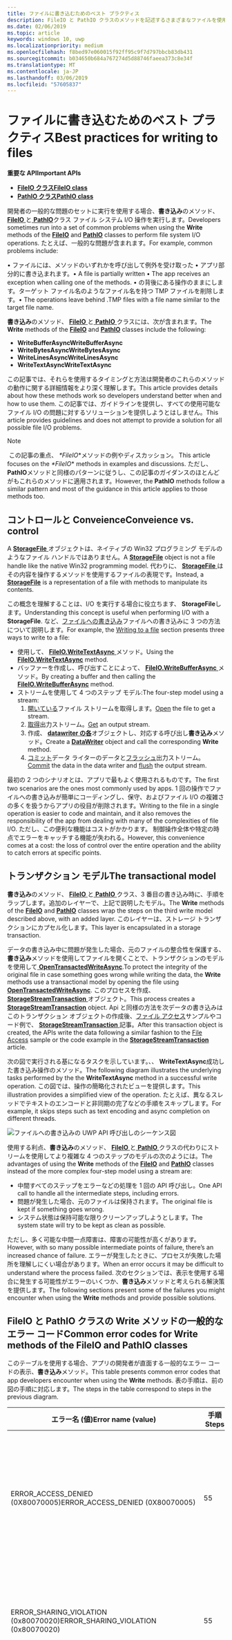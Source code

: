 ```yaml
---
title: ファイルに書き込むためのベスト プラクティス
description: FileIO と PathIO クラスのメソッドを記述するさまざまなファイルを使用するためのベスト プラクティスについて説明します。
ms.date: 02/06/2019
ms.topic: article
keywords: windows 10, uwp
ms.localizationpriority: medium
ms.openlocfilehash: f8bed97e060015f92ff95c9f7d797bbcb83db431
ms.sourcegitcommit: b034650b684a767274d5d88746faeea373c8e34f
ms.translationtype: MT
ms.contentlocale: ja-JP
ms.lasthandoff: 03/06/2019
ms.locfileid: "57605837"
---
```

# <a name="best-practices-for-writing-to-files"></a><span data-ttu-id="0d77e-104">ファイルに書き込むためのベスト プラクティス</span><span class="sxs-lookup"><span data-stu-id="0d77e-104">Best practices for writing to files</span></span>

<span data-ttu-id="0d77e-105">**重要な API**</span><span class="sxs-lookup"><span data-stu-id="0d77e-105">**Important APIs**</span></span>

* [<span data-ttu-id="0d77e-106">**FileIO クラス**</span><span class="sxs-lookup"><span data-stu-id="0d77e-106">**FileIO class**</span></span>](https://docs.microsoft.com/uwp/api/Windows.Storage.FileIO)
* [<span data-ttu-id="0d77e-107">**PathIO クラス**</span><span class="sxs-lookup"><span data-stu-id="0d77e-107">**PathIO class**</span></span>](https://docs.microsoft.com/uwp/api/windows.storage.pathio)

<span data-ttu-id="0d77e-108">開発者の一般的な問題のセットに実行を使用する場合、**書き込み**のメソッド、 [ **FileIO** ](https://docs.microsoft.com/uwp/api/Windows.Storage.FileIO)と[ **PathIO**](https://docs.microsoft.com/uwp/api/windows.storage.pathio)クラス ファイル システム I/O 操作を実行します。</span><span class="sxs-lookup"><span data-stu-id="0d77e-108">Developers sometimes run into a set of common problems when using the **Write** methods of the [**FileIO**](https://docs.microsoft.com/uwp/api/Windows.Storage.FileIO) and [**PathIO**](https://docs.microsoft.com/uwp/api/windows.storage.pathio) classes to perform file system I/O operations.</span></span> <span data-ttu-id="0d77e-109">たとえば、一般的な問題が含まれます。</span><span class="sxs-lookup"><span data-stu-id="0d77e-109">For example, common problems include:</span></span>

<span data-ttu-id="0d77e-110">• ファイルには、メソッドのいずれかを呼び出して例外を受け取った • アプリ部分的に書き込まれます。</span><span class="sxs-lookup"><span data-stu-id="0d77e-110">•   A file is partially written •   The app receives an exception when calling one of the methods.</span></span> <span data-ttu-id="0d77e-111">• の背後にある操作のままにします。ターゲット ファイル名のようなファイル名を持つ TMP ファイルを削除します。</span><span class="sxs-lookup"><span data-stu-id="0d77e-111">•   The operations leave behind .TMP files  with a file name similar to the target file name.</span></span>

<span data-ttu-id="0d77e-112">**書き込み**のメソッド、 [ **FileIO** ](https://docs.microsoft.com/uwp/api/Windows.Storage.FileIO)と[ **PathIO** ](https://docs.microsoft.com/uwp/api/windows.storage.pathio)クラスには、次が含まれます。</span><span class="sxs-lookup"><span data-stu-id="0d77e-112">The **Write** methods of the [**FileIO**](https://docs.microsoft.com/uwp/api/Windows.Storage.FileIO) and [**PathIO**](https://docs.microsoft.com/uwp/api/windows.storage.pathio) classes include the following:</span></span>

* <span data-ttu-id="0d77e-113">**WriteBufferAsync**</span><span class="sxs-lookup"><span data-stu-id="0d77e-113">**WriteBufferAsync**</span></span>
* <span data-ttu-id="0d77e-114">**WriteBytesAsync**</span><span class="sxs-lookup"><span data-stu-id="0d77e-114">**WriteBytesAsync**</span></span>
* <span data-ttu-id="0d77e-115">**WriteLinesAsync**</span><span class="sxs-lookup"><span data-stu-id="0d77e-115">**WriteLinesAsync**</span></span>
* <span data-ttu-id="0d77e-116">**WriteTextAsync**</span><span class="sxs-lookup"><span data-stu-id="0d77e-116">**WriteTextAsync**</span></span>

 <span data-ttu-id="0d77e-117">この記事では、それらを使用するタイミングと方法は開発者のこれらのメソッドの動作に関する詳細情報をより深く理解します。</span><span class="sxs-lookup"><span data-stu-id="0d77e-117">This article provides details about how these methods work so developers understand better when and how to use them.</span></span> <span data-ttu-id="0d77e-118">この記事では、ガイドラインを提供し、すべての使用可能なファイル I/O の問題に対するソリューションを提供しようとはしません。</span><span class="sxs-lookup"><span data-stu-id="0d77e-118">This article provides guidelines and does not attempt to provide a solution for all possible file I/O problems.</span></span> 

> [!NOTE]
><span data-ttu-id="0d77e-119"> この記事の重点、 *\*FileIO*\*メソッドの例やディスカッション。</span><span class="sxs-lookup"><span data-stu-id="0d77e-119"> This article focuses on the *\*FileIO** methods in examples and discussions.</span></span> <span data-ttu-id="0d77e-120">ただし、 **PathIO**メソッドと同様のパターンに従うし、この記事のガイダンスのほとんどがもこれらのメソッドに適用されます。</span><span class="sxs-lookup"><span data-stu-id="0d77e-120">However, the **PathIO** methods follow a similar pattern and most of the guidance in this article applies to those methods too.</span></span> 

## <a name="conveience-vs-control"></a><span data-ttu-id="0d77e-121">コントロールと Conveience</span><span class="sxs-lookup"><span data-stu-id="0d77e-121">Conveience vs. control</span></span>

<span data-ttu-id="0d77e-122">A [ **StorageFile** ](https://docs.microsoft.com/uwp/api/windows.storage.storagefile)オブジェクトは、ネイティブの Win32 プログラミング モデルのようなファイル ハンドルではありません。</span><span class="sxs-lookup"><span data-stu-id="0d77e-122">A [**StorageFile**](https://docs.microsoft.com/uwp/api/windows.storage.storagefile) object is not a file handle like the native Win32 programming model.</span></span> <span data-ttu-id="0d77e-123">代わりに、 [ **StorageFile** ](https://docs.microsoft.com/uwp/api/windows.storage.storagefile)はその内容を操作するメソッドを使用するファイルの表現です。</span><span class="sxs-lookup"><span data-stu-id="0d77e-123">Instead, a [**StorageFile**](https://docs.microsoft.com/uwp/api/windows.storage.storagefile) is a representation of a file with methods to manipulate its contents.</span></span>

<span data-ttu-id="0d77e-124">この概念を理解することは、I/O を実行する場合に役立ちます、 **StorageFile**します。</span><span class="sxs-lookup"><span data-stu-id="0d77e-124">Understanding this concept is useful when performing I/O with a **StorageFile**.</span></span> <span data-ttu-id="0d77e-125">など、[ファイルへの書き込み](quickstart-reading-and-writing-files.md#writing-to-a-file)ファイルへの書き込みに 3 つの方法について説明します。</span><span class="sxs-lookup"><span data-stu-id="0d77e-125">For example, the [Writing to a file](quickstart-reading-and-writing-files.md#writing-to-a-file) section presents three ways to write to a file:</span></span>

* <span data-ttu-id="0d77e-126">使用して、 [ **FileIO.WriteTextAsync** ](https://docs.microsoft.com/uwp/api/windows.storage.fileio.writetextasync)メソッド。</span><span class="sxs-lookup"><span data-stu-id="0d77e-126">Using the [**FileIO.WriteTextAsync**](https://docs.microsoft.com/uwp/api/windows.storage.fileio.writetextasync) method.</span></span>
* <span data-ttu-id="0d77e-127">バッファーを作成し、呼び出すことによって、 [ **FileIO.WriteBufferAsync** ](https://docs.microsoft.com/en-us/uwp/api/windows.storage.fileio.writebufferasync)メソッド。</span><span class="sxs-lookup"><span data-stu-id="0d77e-127">By creating a buffer and then calling the [**FileIO.WriteBufferAsync**](https://docs.microsoft.com/en-us/uwp/api/windows.storage.fileio.writebufferasync) method.</span></span>
* <span data-ttu-id="0d77e-128">ストリームを使用して 4 つのステップ モデル:</span><span class="sxs-lookup"><span data-stu-id="0d77e-128">The four-step model using a stream:</span></span>
  1. <span data-ttu-id="0d77e-129">[開いている](https://docs.microsoft.com/uwp/api/windows.storage.storagefile.openasync)ファイル ストリームを取得します。</span><span class="sxs-lookup"><span data-stu-id="0d77e-129">[Open](https://docs.microsoft.com/uwp/api/windows.storage.storagefile.openasync) the file to get a stream.</span></span>
  2. <span data-ttu-id="0d77e-130">[取得](https://docs.microsoft.com/uwp/api/windows.storage.streams.irandomaccessstream.getoutputstreamat)出力ストリーム。</span><span class="sxs-lookup"><span data-stu-id="0d77e-130">[Get](https://docs.microsoft.com/uwp/api/windows.storage.streams.irandomaccessstream.getoutputstreamat) an output stream.</span></span>
  3. <span data-ttu-id="0d77e-131">作成、 [ **datawriter の各**](https://docs.microsoft.com/uwp/api/windows.storage.streams.datawriter)オブジェクトし、対応する呼び出し**書き込み**メソッド。</span><span class="sxs-lookup"><span data-stu-id="0d77e-131">Create a [**DataWriter**](https://docs.microsoft.com/uwp/api/windows.storage.streams.datawriter) object and call the corresponding **Write** method.</span></span>
  4. <span data-ttu-id="0d77e-132">[コミット](https://docs.microsoft.com/uwp/api/windows.storage.streams.datawriter.storeasync)データ ライターのデータと[フラッシュ](https://docs.microsoft.com/uwp/api/windows.storage.streams.ioutputstream.flushasync)出力ストリーム。</span><span class="sxs-lookup"><span data-stu-id="0d77e-132">[Commit](https://docs.microsoft.com/uwp/api/windows.storage.streams.datawriter.storeasync) the data in the data writer and [flush](https://docs.microsoft.com/uwp/api/windows.storage.streams.ioutputstream.flushasync) the output stream.</span></span>

<span data-ttu-id="0d77e-133">最初の 2 つのシナリオとは、アプリで最もよく使用されるものです。</span><span class="sxs-lookup"><span data-stu-id="0d77e-133">The first two scenarios are the ones most commonly used by apps.</span></span> <span data-ttu-id="0d77e-134">1 回の操作でファイルへの書き込みが簡単にコーディングし、保守、およびファイル I/O の複雑さの多くを扱うからアプリの役目が削除されます。</span><span class="sxs-lookup"><span data-stu-id="0d77e-134">Writing to the file in a single operation is easier to code and maintain, and it also removes the responsibility of the app from dealing with many of the complexities of file I/O.</span></span> <span data-ttu-id="0d77e-135">ただし、この便利な機能はコストがかかります。 制御操作全体や特定の時点でエラーをキャッチする機能が失われる。</span><span class="sxs-lookup"><span data-stu-id="0d77e-135">However, this convenience comes at a cost: the loss of control over the entire operation and the ability to catch errors at specific points.</span></span>

## <a name="the-transactional-model"></a><span data-ttu-id="0d77e-136">トランザクション モデル</span><span class="sxs-lookup"><span data-stu-id="0d77e-136">The transactional model</span></span>

<span data-ttu-id="0d77e-137">**書き込み**のメソッド、 [ **FileIO** ](https://docs.microsoft.com/uwp/api/Windows.Storage.FileIO)と[ **PathIO** ](https://docs.microsoft.com/uwp/api/windows.storage.pathio)クラス、3 番目の書き込み時に、手順をラップします。追加のレイヤーで、上記で説明したモデル。</span><span class="sxs-lookup"><span data-stu-id="0d77e-137">The **Write** methods of the [**FileIO**](https://docs.microsoft.com/uwp/api/Windows.Storage.FileIO) and [**PathIO**](https://docs.microsoft.com/uwp/api/windows.storage.pathio) classes wrap the steps on the third write model described above, with an added layer.</span></span> <span data-ttu-id="0d77e-138">このレイヤーは、ストレージ トランザクションにカプセル化します。</span><span class="sxs-lookup"><span data-stu-id="0d77e-138">This layer is encapsulated in a storage transaction.</span></span>

<span data-ttu-id="0d77e-139">データの書き込み中に問題が発生した場合、元のファイルの整合性を保護する、**書き込み**メソッドを使用してファイルを開くことで、トランザクションのモデルを使用して[ **OpenTransactedWriteAsync**](https://docs.microsoft.com/uwp/api/windows.storage.storagefile.opentransactedwriteasync).</span><span class="sxs-lookup"><span data-stu-id="0d77e-139">To protect the integrity of the original file in case something goes wrong while writing the data, the **Write** methods use a transactional model by opening the file using [**OpenTransactedWriteAsync**](https://docs.microsoft.com/uwp/api/windows.storage.storagefile.opentransactedwriteasync).</span></span> <span data-ttu-id="0d77e-140">このプロセスを作成、 [ **StorageStreamTransaction** ](https://docs.microsoft.com/uwp/api/windows.storage.storagestreamtransaction)オブジェクト。</span><span class="sxs-lookup"><span data-stu-id="0d77e-140">This process creates a [**StorageStreamTransaction**](https://docs.microsoft.com/uwp/api/windows.storage.storagestreamtransaction) object.</span></span> <span data-ttu-id="0d77e-141">Api と同様の方法を次データの書き込みはこのトランザクション オブジェクトの作成後、[ファイル アクセス](https://github.com/Microsoft/Windows-universal-samples/tree/master/Samples/FileAccess)サンプルやコード例で、 [ **StorageStreamTransaction** ](https://docs.microsoft.com/uwp/api/windows.storage.storagestreamtransaction)記事。</span><span class="sxs-lookup"><span data-stu-id="0d77e-141">After this transaction object is created, the APIs write the data following a similar fashion to the [File Access](https://github.com/Microsoft/Windows-universal-samples/tree/master/Samples/FileAccess) sample or the code example in the [**StorageStreamTransaction**](https://docs.microsoft.com/uwp/api/windows.storage.storagestreamtransaction) article.</span></span>

<span data-ttu-id="0d77e-142">次の図で実行される基になるタスクを示しています。、、 **WriteTextAsync**成功した書き込み操作のメソッド。</span><span class="sxs-lookup"><span data-stu-id="0d77e-142">The following diagram illustrates the underlying tasks performed by the the **WriteTextAsync** method in a successful write operation.</span></span> <span data-ttu-id="0d77e-143">この図では、操作の簡略化されたビューを提供します。</span><span class="sxs-lookup"><span data-stu-id="0d77e-143">This illustration provides a simplified view of the operation.</span></span> <span data-ttu-id="0d77e-144">たとえば、異なるスレッドでテキストのエンコードと非同期の完了などの手順をスキップします。</span><span class="sxs-lookup"><span data-stu-id="0d77e-144">For example, it skips steps such as text encoding and async completion on different threads.</span></span>

![ファイルへの書き込みの UWP API 呼び出しのシーケンス図](images/file-write-call-sequence.svg)

<span data-ttu-id="0d77e-146">使用する利点、**書き込み**のメソッド、 [ **FileIO** ](https://docs.microsoft.com/uwp/api/Windows.Storage.FileIO)と[ **PathIO** ](https://docs.microsoft.com/uwp/api/windows.storage.pathio)クラスの代わりにストリームを使用してより複雑な 4 つのステップのモデルの次のようには。</span><span class="sxs-lookup"><span data-stu-id="0d77e-146">The advantages of using the **Write** methods of the [**FileIO**](https://docs.microsoft.com/uwp/api/Windows.Storage.FileIO) and [**PathIO**](https://docs.microsoft.com/uwp/api/windows.storage.pathio) classes instead of the more complex four-step model using a stream are:</span></span>

* <span data-ttu-id="0d77e-147">中間すべてのステップをエラーなどの処理を 1 回の API 呼び出し。</span><span class="sxs-lookup"><span data-stu-id="0d77e-147">One API call to handle all the intermediate steps, including errors.</span></span>
* <span data-ttu-id="0d77e-148">問題が発生した場合、元のファイルは保持されます。</span><span class="sxs-lookup"><span data-stu-id="0d77e-148">The original file is kept if something goes wrong.</span></span>
* <span data-ttu-id="0d77e-149">システム状態は保持可能な限りクリーンアップしようとします。</span><span class="sxs-lookup"><span data-stu-id="0d77e-149">The system state will try to be kept as clean as possible.</span></span>

<span data-ttu-id="0d77e-150">ただし、多く可能な中間一点障害は、障害の可能性が高くがあります。</span><span class="sxs-lookup"><span data-stu-id="0d77e-150">However, with so many possible intermediate points of failure, there’s an increased chance of failure.</span></span> <span data-ttu-id="0d77e-151">エラーが発生したときに、プロセスが失敗した場所を理解しにくい場合があります。</span><span class="sxs-lookup"><span data-stu-id="0d77e-151">When an error occurs it may be difficult to understand where the process failed.</span></span> <span data-ttu-id="0d77e-152">次のセクションでは、表示を使用する場合に発生する可能性がエラーのいくつか、**書き込み**メソッドと考えられる解決策を提供します。</span><span class="sxs-lookup"><span data-stu-id="0d77e-152">The following sections present some of the failures you might encounter when using the **Write** methods and provide possible solutions.</span></span>

## <a name="common-error-codes-for-write-methods-of-the-fileio-and-pathio-classes"></a><span data-ttu-id="0d77e-153">FileIO と PathIO クラスの Write メソッドの一般的なエラー コード</span><span class="sxs-lookup"><span data-stu-id="0d77e-153">Common error codes for Write methods of the FileIO and PathIO classes</span></span>

<span data-ttu-id="0d77e-154">このテーブルを使用する場合、アプリの開発者が直面する一般的なエラー コードの表示、**書き込み**メソッド。</span><span class="sxs-lookup"><span data-stu-id="0d77e-154">This table presents common error codes that app developers encounter when using the **Write** methods.</span></span> <span data-ttu-id="0d77e-155">表の手順は、前の図の手順に対応します。</span><span class="sxs-lookup"><span data-stu-id="0d77e-155">The steps in the table correspond to steps in the previous diagram.</span></span>

|  <span data-ttu-id="0d77e-156">エラー名 (値)</span><span class="sxs-lookup"><span data-stu-id="0d77e-156">Error name (value)</span></span>  |  <span data-ttu-id="0d77e-157">手順</span><span class="sxs-lookup"><span data-stu-id="0d77e-157">Steps</span></span>  |  <span data-ttu-id="0d77e-158">原因</span><span class="sxs-lookup"><span data-stu-id="0d77e-158">Causes</span></span>  |  <span data-ttu-id="0d77e-159">解決策</span><span class="sxs-lookup"><span data-stu-id="0d77e-159">Solutions</span></span>  |
|----------------------|---------|----------|-------------|
|  <span data-ttu-id="0d77e-160">ERROR_ACCESS_DENIED (0X80070005)</span><span class="sxs-lookup"><span data-stu-id="0d77e-160">ERROR_ACCESS_DENIED (0X80070005)</span></span>  |  <span data-ttu-id="0d77e-161">5</span><span class="sxs-lookup"><span data-stu-id="0d77e-161">5</span></span>  |  <span data-ttu-id="0d77e-162">場合によって、前の操作からの削除元のファイルをマークする可能性があります。</span><span class="sxs-lookup"><span data-stu-id="0d77e-162">The original file might be marked for deletion, possibly from a previous operation.</span></span>  |  <span data-ttu-id="0d77e-163">操作を再試行します。</span><span class="sxs-lookup"><span data-stu-id="0d77e-163">Retry the operation.</span></span></br><span data-ttu-id="0d77e-164">ファイルへのアクセスが同期されていることを確認します。</span><span class="sxs-lookup"><span data-stu-id="0d77e-164">Ensure access to the file is synchronized.</span></span>  |
|  <span data-ttu-id="0d77e-165">ERROR_SHARING_VIOLATION (0x80070020)</span><span class="sxs-lookup"><span data-stu-id="0d77e-165">ERROR_SHARING_VIOLATION (0x80070020)</span></span>  |  <span data-ttu-id="0d77e-166">5</span><span class="sxs-lookup"><span data-stu-id="0d77e-166">5</span></span>  |  <span data-ttu-id="0d77e-167">元のファイルが別の排他的書き込みによって開かれます。</span><span class="sxs-lookup"><span data-stu-id="0d77e-167">The original file is opened by another exclusive write.</span></span>   |  <span data-ttu-id="0d77e-168">操作を再試行します。</span><span class="sxs-lookup"><span data-stu-id="0d77e-168">Retry the operation.</span></span></br><span data-ttu-id="0d77e-169">ファイルへのアクセスが同期されていることを確認します。</span><span class="sxs-lookup"><span data-stu-id="0d77e-169">Ensure access to the file is synchronized.</span></span>  |
|  <span data-ttu-id="0d77e-170">ERROR_UNABLE_TO_REMOVE_REPLACED (0x80070497)</span><span class="sxs-lookup"><span data-stu-id="0d77e-170">ERROR_UNABLE_TO_REMOVE_REPLACED (0x80070497)</span></span>  |  <span data-ttu-id="0d77e-171">19-20</span><span class="sxs-lookup"><span data-stu-id="0d77e-171">19-20</span></span>  |  <span data-ttu-id="0d77e-172">使用されているために、元のファイル (file.txt) を置き換えられませんでした。</span><span class="sxs-lookup"><span data-stu-id="0d77e-172">The original file (file.txt) could not be replaced because it is in use.</span></span> <span data-ttu-id="0d77e-173">別のプロセスまたは操作は、ファイルへのアクセスを獲得してから、前に、置き換えることができます。</span><span class="sxs-lookup"><span data-stu-id="0d77e-173">Another process or operation gained access to the file before it could be replaced.</span></span>  |  <span data-ttu-id="0d77e-174">操作を再試行します。</span><span class="sxs-lookup"><span data-stu-id="0d77e-174">Retry the operation.</span></span></br><span data-ttu-id="0d77e-175">ファイルへのアクセスが同期されていることを確認します。</span><span class="sxs-lookup"><span data-stu-id="0d77e-175">Ensure access to the file is synchronized.</span></span>  |
|  <span data-ttu-id="0d77e-176">ERROR_DISK_FULL (0X80070070)</span><span class="sxs-lookup"><span data-stu-id="0d77e-176">ERROR_DISK_FULL (0x80070070)</span></span>  |  <span data-ttu-id="0d77e-177">7, 14, 16, 20</span><span class="sxs-lookup"><span data-stu-id="0d77e-177">7, 14, 16, 20</span></span>  |  <span data-ttu-id="0d77e-178">トランザクション モデルが、余分なファイルを作成し、これは追加の記憶域を消費します。</span><span class="sxs-lookup"><span data-stu-id="0d77e-178">The transacted model creates an extra file, and this consumes extra storage.</span></span>  |    |
|  <span data-ttu-id="0d77e-179">ERROR_OUTOFMEMORY (0x8007000E)</span><span class="sxs-lookup"><span data-stu-id="0d77e-179">ERROR_OUTOFMEMORY (0x8007000E)</span></span>  |  <span data-ttu-id="0d77e-180">14, 16</span><span class="sxs-lookup"><span data-stu-id="0d77e-180">14, 16</span></span>  |  <span data-ttu-id="0d77e-181">これは、複数の未処理の I/O 操作またはより大きなファイル サイズのため発生することができます。</span><span class="sxs-lookup"><span data-stu-id="0d77e-181">This can happen due to multiple outstanding I/O operations or large file sizes.</span></span>  |  <span data-ttu-id="0d77e-182">ストリームを制御することで詳細な方法は、エラーを解決する可能性があります。</span><span class="sxs-lookup"><span data-stu-id="0d77e-182">A more granular approach by controlling the stream might resolve the error.</span></span>  |
|  <span data-ttu-id="0d77e-183">E_FAIL (0X80004005)</span><span class="sxs-lookup"><span data-stu-id="0d77e-183">E_FAIL (0x80004005)</span></span> |  <span data-ttu-id="0d77e-184">任意</span><span class="sxs-lookup"><span data-stu-id="0d77e-184">Any</span></span>  |  <span data-ttu-id="0d77e-185">その他</span><span class="sxs-lookup"><span data-stu-id="0d77e-185">Miscellaneous</span></span>  |  <span data-ttu-id="0d77e-186">操作を再試行します。</span><span class="sxs-lookup"><span data-stu-id="0d77e-186">Retry the operation.</span></span> <span data-ttu-id="0d77e-187">まだ失敗する場合は、プラットフォームのエラーがあり、不整合な状態になっているため、アプリが終了する必要があります。</span><span class="sxs-lookup"><span data-stu-id="0d77e-187">If it still fails, it might be a platform error and the app should terminate because it's in an inconsistent state.</span></span> |

## <a name="other-considerations-for-file-states-that-might-lead-to-errors"></a><span data-ttu-id="0d77e-188">エラーにつながる可能性のあるファイルの状態に関するその他の考慮事項</span><span class="sxs-lookup"><span data-stu-id="0d77e-188">Other considerations for file states that might lead to errors</span></span>

<span data-ttu-id="0d77e-189">によって返されるエラーとは別に、**書き込み**メソッド、ファイルに書き込むときに、アプリに期待をいくつかのガイドラインを示します。</span><span class="sxs-lookup"><span data-stu-id="0d77e-189">Apart from errors returned by the **Write** methods, here are some guidelines on what an app can expect when writing to a file.</span></span>

### <a name="data-was-written-to-the-file-if-and-only-if-operation-completed"></a><span data-ttu-id="0d77e-190">操作が完了した場合にのみ、データがファイルに書き込まれました。</span><span class="sxs-lookup"><span data-stu-id="0d77e-190">Data was written to the file if and only if operation completed</span></span>

<span data-ttu-id="0d77e-191">アプリしないでデータに関するすべての前提条件ファイルの書き込み操作の進行中。</span><span class="sxs-lookup"><span data-stu-id="0d77e-191">Your app should not make any assumption about data in the file while a write operation is in progress.</span></span> <span data-ttu-id="0d77e-192">操作が完了する前に、ファイルにアクセスしようとしています。 は、データの矛盾を生じる可能性があります。</span><span class="sxs-lookup"><span data-stu-id="0d77e-192">Trying to access the file before an operation completes might lead to inconsistent data.</span></span> <span data-ttu-id="0d77e-193">アプリは、担当の未処理 I/o 数を追跡する必要があります。</span><span class="sxs-lookup"><span data-stu-id="0d77e-193">Your app should be responsible of tracking outstanding I/Os.</span></span>

### <a name="readers"></a><span data-ttu-id="0d77e-194">Readers</span><span class="sxs-lookup"><span data-stu-id="0d77e-194">Readers</span></span>

<span data-ttu-id="0d77e-195">書き込まれるになっているファイルが正常なリーダーによって使用されている場合 (では、開かれた[ **FileAccessMode.Read**](https://docs.microsoft.com/uwp/api/Windows.Storage.FileAccessMode)、それ以降の読み取りは ERROR_OPLOCK_HANDLE_CLOSED (0x80070323) エラーで失敗します。</span><span class="sxs-lookup"><span data-stu-id="0d77e-195">If the file that being written to is also being used by a polite reader (that is, opened with [**FileAccessMode.Read**](https://docs.microsoft.com/uwp/api/Windows.Storage.FileAccessMode), subsequent reads will fail with an error ERROR_OPLOCK_HANDLE_CLOSED (0x80070323).</span></span> <span data-ttu-id="0d77e-196">読み取り中にもう一度ファイルを開くをアプリが再試行することがあります、**書き込み**操作が進行中です。</span><span class="sxs-lookup"><span data-stu-id="0d77e-196">Sometimes apps retry opening the file for read again while the **Write** operation is ongoing.</span></span> <span data-ttu-id="0d77e-197">これを競合状態があります、**書き込み**に置き換えることができませんので、元のファイルを上書きしようとするときは最終的に失敗します。</span><span class="sxs-lookup"><span data-stu-id="0d77e-197">This might result in a race condition on which the **Write** ultimately fails when trying to overwrite the original file because it cannot be replaced.</span></span>

### <a name="files-from-knownfolders"></a><span data-ttu-id="0d77e-198">KnownFolders からのファイル</span><span class="sxs-lookup"><span data-stu-id="0d77e-198">Files from KnownFolders</span></span>

<span data-ttu-id="0d77e-199">アプリのいずれかに置かれているファイルへのアクセスを試行している唯一のアプリをできない可能性があります、 [ **KnownFolders**](https://docs.microsoft.com/uwp/api/Windows.Storage.KnownFolders)します。</span><span class="sxs-lookup"><span data-stu-id="0d77e-199">Your app might not be the only app that is trying to access a file that resides on any of the [**KnownFolders**](https://docs.microsoft.com/uwp/api/Windows.Storage.KnownFolders).</span></span> <span data-ttu-id="0d77e-200">操作が成功した場合、アプリがファイルに書き込んだ内容が一定に保つように保証ファイルを読み取ろうとした次の時間はありません。</span><span class="sxs-lookup"><span data-stu-id="0d77e-200">There’s no guarantee that if the operation is successful, the contents an app wrote to the file will remain constant the next time it tries to read the file.</span></span> <span data-ttu-id="0d77e-201">また、共有またはアクセスには、このシナリオでますます一般的になるエラーが拒否されました。</span><span class="sxs-lookup"><span data-stu-id="0d77e-201">Also, sharing or access denied errors become more common under this scenario.</span></span>

### <a name="conflicting-io"></a><span data-ttu-id="0d77e-202">競合している I/O</span><span class="sxs-lookup"><span data-stu-id="0d77e-202">Conflicting I/O</span></span>

<span data-ttu-id="0d77e-203">アプリで使用する場合、同時実行エラーの可能性を下げることができます、**書き込み**メソッドのローカルのデータがいくつか注意が必要でのファイルが必要です。</span><span class="sxs-lookup"><span data-stu-id="0d77e-203">The chances of concurrency errors can be lowered if our app uses the **Write** methods for files in its local data, but some caution is still required.</span></span> <span data-ttu-id="0d77e-204">複数**書き込み**操作に送信される同時に、ファイル、ファイルに最終的にどのようなデータに関する保証はありません。</span><span class="sxs-lookup"><span data-stu-id="0d77e-204">If multiple **Write** operations are being sent concurrently to the file, there’s no guarantee about what data ends up in the file.</span></span> <span data-ttu-id="0d77e-205">これを防ぐことをお勧めします、アプリがシリアル化**書き込み**ファイルを操作します。</span><span class="sxs-lookup"><span data-stu-id="0d77e-205">To mitigate this, we recommend that your app serializes **Write** operations to the file.</span></span>

### <a name="tmp-files"></a><span data-ttu-id="0d77e-206">~ TMP ファイル</span><span class="sxs-lookup"><span data-stu-id="0d77e-206">~TMP files</span></span>

<span data-ttu-id="0d77e-207">場合によっては場合 (たとえばアプリが中断または、OS によって終了場合)、操作が強制的に取り消された、トランザクションがコミットまたはいない適切に閉じられました。</span><span class="sxs-lookup"><span data-stu-id="0d77e-207">Occasionally, if the operation is forcefully cancelled (for example, if the app was suspended or terminated by the OS), the transaction is not committed or closed appropriately.</span></span> <span data-ttu-id="0d77e-208">ファイルを残すこれを (. ~ TMP) 拡張機能。</span><span class="sxs-lookup"><span data-stu-id="0d77e-208">This can leave behind files with a (.~TMP) extension.</span></span> <span data-ttu-id="0d77e-209">(アプリのローカル データに存在する) 場合は、これらの一時ファイルを削除を検討してアプリのアクティブ化を処理するときにします。</span><span class="sxs-lookup"><span data-stu-id="0d77e-209">Consider deleting these temporary files (if they exist in the app's local data) when handling the app activation.</span></span>

## <a name="considerations-based-on-file-types"></a><span data-ttu-id="0d77e-210">ファイルの種類に基づくに関する考慮事項</span><span class="sxs-lookup"><span data-stu-id="0d77e-210">Considerations based on file types</span></span>

<span data-ttu-id="0d77e-211">ファイルにアクセス中、頻度や、ファイル サイズの種類に応じてより普及しているいくつかのエラーになります。</span><span class="sxs-lookup"><span data-stu-id="0d77e-211">Some errors can become more prevalent depending on the type of files, the frequency on which they’re accessed, and their file size.</span></span> <span data-ttu-id="0d77e-212">一般に、アプリがアクセスできるファイルの 3 つに分類されます。</span><span class="sxs-lookup"><span data-stu-id="0d77e-212">Generally, there are three categories of files your app can access:</span></span>

* <span data-ttu-id="0d77e-213">ファイルが作成され、アプリのデータをローカル フォルダーにユーザーを編集します。</span><span class="sxs-lookup"><span data-stu-id="0d77e-213">Files created and edited by the user in your app's local data folder.</span></span> <span data-ttu-id="0d77e-214">これらが作成され、アプリを使用している場合にのみ編集して、アプリ内でのみ存在します。</span><span class="sxs-lookup"><span data-stu-id="0d77e-214">These are created and edited only while using your app, and they exist only within the app.</span></span>
* <span data-ttu-id="0d77e-215">アプリのメタデータ。</span><span class="sxs-lookup"><span data-stu-id="0d77e-215">App metadata.</span></span> <span data-ttu-id="0d77e-216">アプリは、独自の状態を追跡するのにこれらのファイルを使用します。</span><span class="sxs-lookup"><span data-stu-id="0d77e-216">Your app uses these files to keep track of its own state.</span></span>
* <span data-ttu-id="0d77e-217">その他のファイル、アプリがアクセスする機能を宣言されているファイル システム内の場所にします。</span><span class="sxs-lookup"><span data-stu-id="0d77e-217">Other files in locations of the file system where your app has declared capabilities to access.</span></span> <span data-ttu-id="0d77e-218">いずれかでにあるこれらは通常、 [ **KnownFolders**](https://docs.microsoft.com/uwp/api/Windows.Storage.KnownFolders)します。</span><span class="sxs-lookup"><span data-stu-id="0d77e-218">These are most commonly located in one of the [**KnownFolders**](https://docs.microsoft.com/uwp/api/Windows.Storage.KnownFolders).</span></span>

<span data-ttu-id="0d77e-219">アプリは、アプリのパッケージ ファイルの一部であるし、アプリによって排他アクセスがあるため、ファイルの最初の 2 つのカテゴリに対するフル コントロールが。</span><span class="sxs-lookup"><span data-stu-id="0d77e-219">Your app has full control on the first two categories of files, because they’re part of your app's package files and are accessed by your app exclusively.</span></span> <span data-ttu-id="0d77e-220">最後のカテゴリ内のファイル、アプリが、他のアプリと OS のサービスがファイルにアクセスする同時に注意してください必要があります。</span><span class="sxs-lookup"><span data-stu-id="0d77e-220">For files in the last category, your app must be aware that other apps and OS services may be accessing the files concurrently.</span></span>

<span data-ttu-id="0d77e-221">アプリによっては、ファイルへのアクセス頻度に変わります。</span><span class="sxs-lookup"><span data-stu-id="0d77e-221">Depending on the app, access to the files can vary on frequency:</span></span>

* <span data-ttu-id="0d77e-222">非常に低いです。</span><span class="sxs-lookup"><span data-stu-id="0d77e-222">Very low.</span></span> <span data-ttu-id="0d77e-223">通常、これらは、ファイルを開くときに、アプリの起動とが保存した後、アプリが中断されている場合です。</span><span class="sxs-lookup"><span data-stu-id="0d77e-223">These are usually files that are opened once when the app launches and are saved when the app is suspended.</span></span>
* <span data-ttu-id="0d77e-224">低。</span><span class="sxs-lookup"><span data-stu-id="0d77e-224">Low.</span></span> <span data-ttu-id="0d77e-225">これらは、ユーザーが (保存または読み込みなど) での作業を行った具体的にはファイルです。</span><span class="sxs-lookup"><span data-stu-id="0d77e-225">These are files that the user is specifically taking an action on (such as save or load).</span></span>
* <span data-ttu-id="0d77e-226">中または高です。</span><span class="sxs-lookup"><span data-stu-id="0d77e-226">Medium or high.</span></span> <span data-ttu-id="0d77e-227">これらは、アプリに更新する必要がありますのデータ (たとえば、自動保存機能または定数のメタデータを追跡) 常にファイルです。</span><span class="sxs-lookup"><span data-stu-id="0d77e-227">These are files in which the app must constantly update data (for example, autosave features or constant metadata tracking).</span></span>

<span data-ttu-id="0d77e-228">ファイルのサイズ、パフォーマンス データの次のグラフを検討してください、 **WriteBytesAsync**メソッド。</span><span class="sxs-lookup"><span data-stu-id="0d77e-228">For file size, consider the performance data in the following chart for the **WriteBytesAsync** method.</span></span> <span data-ttu-id="0d77e-229">このグラフは、完全な操作とファイル サイズは、管理された環境でのファイル サイズあたり 10,000 操作の平均のパフォーマンスを時間を比較します。</span><span class="sxs-lookup"><span data-stu-id="0d77e-229">This chart compares the time to complete an operation vs file size, over an average performance of 10000 operations per file size in a controlled environment.</span></span>

![WriteBytesAsync パフォーマンス](images/writebytesasync-performance.png)

<span data-ttu-id="0d77e-231">時刻の値、y 軸には、さまざまなハードウェアおよび構成はさまざまな絶対時刻値を生成するためこのグラフから意図的に省略されます。</span><span class="sxs-lookup"><span data-stu-id="0d77e-231">The time values on the y-axis are omitted intentionally from this chart because different hardware and configurations will yield different absolute time values.</span></span> <span data-ttu-id="0d77e-232">ただし、マイクロソフトによるテストでこのような傾向を監視していた一貫しています。</span><span class="sxs-lookup"><span data-stu-id="0d77e-232">However, we have consistently observed these trends in our tests:</span></span>

* <span data-ttu-id="0d77e-233">非常に小さなファイル (< = 1 MB)。操作を完了に時間が一貫して高速です。</span><span class="sxs-lookup"><span data-stu-id="0d77e-233">For very small files (<= 1 MB): The time to complete the operations is consistently fast.</span></span>
* <span data-ttu-id="0d77e-234">大きなファイル (> 1 MB)。操作を完了するには、指数関数的に増加を開始します。</span><span class="sxs-lookup"><span data-stu-id="0d77e-234">For larger files (> 1 MB): The time to complete the operations starts to increase exponentially.</span></span>

## <a name="io-during-app-suspension"></a><span data-ttu-id="0d77e-235">アプリの中断中に I/O</span><span class="sxs-lookup"><span data-stu-id="0d77e-235">I/O during app suspension</span></span>

<span data-ttu-id="0d77e-236">アプリは、状態情報の保持またはメタデータを以降のセッションで使用する場合は、中断を処理するために設計する必要があります。</span><span class="sxs-lookup"><span data-stu-id="0d77e-236">Your app must designed to handle suspension if you want to keep state information or metadata for use in later sessions.</span></span> <span data-ttu-id="0d77e-237">アプリの中断に関する背景情報は、次を参照してください。[アプリのライフ サイクル](../launch-resume/app-lifecycle.md)と[このブログの投稿](https://blogs.windows.com/buildingapps/2016/04/28/the-lifecycle-of-a-uwp-app/#qLwdmV5zfkAPMEco.97)します。</span><span class="sxs-lookup"><span data-stu-id="0d77e-237">For background information about app suspension, see [App lifecycle](../launch-resume/app-lifecycle.md) and [this blog post](https://blogs.windows.com/buildingapps/2016/04/28/the-lifecycle-of-a-uwp-app/#qLwdmV5zfkAPMEco.97).</span></span>

<span data-ttu-id="0d77e-238">OS がアプリに延長実行を許可しない限り、すべてのリソースを解放し、そのデータを保存するには、5 秒間、アプリが中断されている場合があります。</span><span class="sxs-lookup"><span data-stu-id="0d77e-238">Unless the OS grants extended execution to your app, when your app is suspended it has 5 seconds to release all its resources and save its data.</span></span> <span data-ttu-id="0d77e-239">最高の信頼性とユーザー エクスペリエンス、常に中断タスクを処理する必要がある時間は限られて前提としています。</span><span class="sxs-lookup"><span data-stu-id="0d77e-239">For the best reliability and user experience, always assume the time you have to handle suspension tasks is limited.</span></span> <span data-ttu-id="0d77e-240">5 秒間中断タスクを処理するための期間中に、次のガイドラインを考慮してください。</span><span class="sxs-lookup"><span data-stu-id="0d77e-240">Keep in mind the following guidelines during the 5 second time period for handling suspension tasks:</span></span>

* <span data-ttu-id="0d77e-241">フラッシュとリリースの操作によって発生する競合状況を回避するために最低限に I/O を維持しようとしてください。</span><span class="sxs-lookup"><span data-stu-id="0d77e-241">Try to keep I/O to a minimum to avoid race conditions caused by flushing and release operations.</span></span>
* <span data-ttu-id="0d77e-242">数百ミリ秒以上書き込むに必要なファイルを記述しないでください。</span><span class="sxs-lookup"><span data-stu-id="0d77e-242">Avoid writing files that require hundreds of milliseconds or more to write.</span></span>
* <span data-ttu-id="0d77e-243">アプリで使用する場合、**書き込み**メソッド、留意してこれらのメソッドを必要とするすべての中間手順。</span><span class="sxs-lookup"><span data-stu-id="0d77e-243">If your app uses the **Write** methods, keep in mind all the intermediate steps that these methods require.</span></span>

<span data-ttu-id="0d77e-244">アプリの動作は、少量の状態データの中断中に場合、ほとんどの場合に使用できます、**書き込み**メソッドは、データをフラッシュします。</span><span class="sxs-lookup"><span data-stu-id="0d77e-244">If your app operates on a small amount of state data during suspension, in most cases you can use the **Write** methods to flush the data.</span></span> <span data-ttu-id="0d77e-245">ただし、アプリは、大量の状態データを使用している場合は、直接データを格納するストリームを使用して検討してください。</span><span class="sxs-lookup"><span data-stu-id="0d77e-245">However, if your app uses a large amount of state data, consider using streams to directly store your data.</span></span> <span data-ttu-id="0d77e-246">トランザクション モデルでの遅延を減らすこうと、**書き込み**メソッド。</span><span class="sxs-lookup"><span data-stu-id="0d77e-246">This can help reduce the delay introduced by the transactional model of the **Write** methods.</span></span> 

<span data-ttu-id="0d77e-247">例については、次を参照してください。、 [BasicSuspension](https://github.com/Microsoft/Windows-universal-samples/tree/master/Samples/BasicSuspension)サンプル。</span><span class="sxs-lookup"><span data-stu-id="0d77e-247">For an example, see the [BasicSuspension](https://github.com/Microsoft/Windows-universal-samples/tree/master/Samples/BasicSuspension) sample.</span></span>

## <a name="other-examples-and-resources"></a><span data-ttu-id="0d77e-248">その他の例とリソース</span><span class="sxs-lookup"><span data-stu-id="0d77e-248">Other examples and resources</span></span>

<span data-ttu-id="0d77e-249">いくつかの例とその他のリソースを特定のシナリオを次に示します。</span><span class="sxs-lookup"><span data-stu-id="0d77e-249">Here are several examples and other resources for specific scenarios.</span></span>

### <a name="code-example-for-retrying-file-io-example"></a><span data-ttu-id="0d77e-250">ファイル I/O の例を再試行するためのコード例</span><span class="sxs-lookup"><span data-stu-id="0d77e-250">Code example for retrying file I/O example</span></span>

<span data-ttu-id="0d77e-251">書き込みを再試行する方法の擬似コードの例を次に示します (C#)、ユーザーは保存するためのファイルを取得した後で行うには、書き込みと仮定した場合します。</span><span class="sxs-lookup"><span data-stu-id="0d77e-251">The following is a pseudo-code example on how to retry a write (C#), assuming the write is to be done after the user picks a file for saving:</span></span>

```csharp
Windows.Storage.Pickers.FileSavePicker savePicker = new Windows.Storage.Pickers.FileSavePicker();
savePicker.FileTypeChoices.Add("Plain Text", new List<string>() { ".txt" });
Windows.Storage.StorageFile file = await savePicker.PickSaveFileAsync();

Int32 retryAttempts = 5;

const Int32 ERROR_ACCESS_DENIED = unchecked((Int32)0x80070005);
const Int32 ERROR_SHARING_VIOLATION = unchecked((Int32)0x80070020);

if (file != null)
{
    // Application now has read/write access to the picked file.
    while (retryAttempts > 0)
    {
        try
        {
            retryAttempts--;
            await Windows.Storage.FileIO.WriteTextAsync(file, "Text to write to file");
            break;
        }
        catch (Exception ex) when ((ex.HResult == ERROR_ACCESS_DENIED) ||
                                   (ex.HResult == ERROR_SHARING_VIOLATION))
        {
            // This might be recovered by retrying, otherwise let the exception be raised.
            // The app can decide to wait before retrying.
        }
    }
}
else
{
    // The operation was cancelled in the picker dialog.
}
```

### <a name="synchronize-access-to-the-file"></a><span data-ttu-id="0d77e-252">ファイルへのアクセスを同期します。</span><span class="sxs-lookup"><span data-stu-id="0d77e-252">Synchronize access to the file</span></span>

<span data-ttu-id="0d77e-253">[.NET ブログでの並列プログラミング](https://blogs.msdn.microsoft.com/pfxteam/)ガイダンスについては、並列プログラミングに関する優れたリソースです。</span><span class="sxs-lookup"><span data-stu-id="0d77e-253">The [Parallel Programming with .NET blog](https://blogs.msdn.microsoft.com/pfxteam/) is a great resource for guidance about parallel programming.</span></span> <span data-ttu-id="0d77e-254">具体的には、 [AsyncReaderWriterLock について投稿](https://blogs.msdn.microsoft.com/pfxteam/2012/02/12/building-async-coordination-primitives-part-7-asyncreaderwriterlock/)同時の読み取りアクセスを許可するときに書き込み、ファイルへの排他アクセスを維持する方法について説明します。</span><span class="sxs-lookup"><span data-stu-id="0d77e-254">In particular, the [post about AsyncReaderWriterLock](https://blogs.msdn.microsoft.com/pfxteam/2012/02/12/building-async-coordination-primitives-part-7-asyncreaderwriterlock/) describes how to maintain exclusive access to a file for writes while allowing concurrent read access.</span></span> <span data-ttu-id="0d77e-255">留意そのシリアル化は I/O に影響を与えるパフォーマンス。</span><span class="sxs-lookup"><span data-stu-id="0d77e-255">Keep in mind that serializing I/O will impact performance.</span></span>

## <a name="see-also"></a><span data-ttu-id="0d77e-256">関連項目</span><span class="sxs-lookup"><span data-stu-id="0d77e-256">See also</span></span>

* [<span data-ttu-id="0d77e-257">作成、書き込み、およびファイルの読み取り</span><span class="sxs-lookup"><span data-stu-id="0d77e-257">Create, write, and read a file</span></span>](quickstart-reading-and-writing-files.md)
